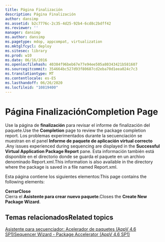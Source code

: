 ```yaml
---
title: Página Finalización
description: Página Finalización
author: dansimp
ms.assetid: b2c7776c-2c35-4d25-92b4-6cd8c2bdff42
ms.reviewer: ''
manager: dansimp
ms.author: dansimp
ms.pagetype: mdop, appcompat, virtualization
ms.mktglfcycl: deploy
ms.sitesec: library
ms.prod: w10
ms.date: 06/16/2016
ms.openlocfilehash: 40384f96beb67e77e94ee505a80343421b581607
ms.sourcegitcommit: 354664bc527d93f80687cd2eba70d1eea024c7c3
ms.translationtype: MT
ms.contentlocale: es-ES
ms.lasthandoff: 06/26/2020
ms.locfileid: "10819400"
---
```

# <span data-ttu-id="8df96-103">Página Finalización</span><span class="sxs-lookup"><span data-stu-id="8df96-103">Completion Page</span></span>


<span data-ttu-id="8df96-104">Use la página de **finalización** para revisar el informe de finalización del paquete.</span><span class="sxs-lookup"><span data-stu-id="8df96-104">Use the **Completion** page to review the package completion report.</span></span> <span data-ttu-id="8df96-105">Los problemas experimentados durante la secuenciación se muestran en el panel **Informe de paquete de aplicación virtual correcto** .</span><span class="sxs-lookup"><span data-stu-id="8df96-105">Any issues experienced during sequencing are displayed in the **Successful Virtual Application Package Report** pane.</span></span> <span data-ttu-id="8df96-106">Esta información también está disponible en el directorio donde se guarda el paquete en un archivo denominado Report.xml.</span><span class="sxs-lookup"><span data-stu-id="8df96-106">This information is also available in the directory where the package is saved in a file named Report.xml.</span></span>

<span data-ttu-id="8df96-107">Esta página contiene los siguientes elementos:</span><span class="sxs-lookup"><span data-stu-id="8df96-107">This page contains the following elements:</span></span>

<a href="" id="close"></a>**<span data-ttu-id="8df96-108">Cerrar</span><span class="sxs-lookup"><span data-stu-id="8df96-108">Close</span></span>**  
<span data-ttu-id="8df96-109">Cierra el **Asistente para crear nuevo paquete**.</span><span class="sxs-lookup"><span data-stu-id="8df96-109">Closes the **Create New Package Wizard**.</span></span>

## <span data-ttu-id="8df96-110">Temas relacionados</span><span class="sxs-lookup"><span data-stu-id="8df96-110">Related topics</span></span>


[<span data-ttu-id="8df96-111">Asistente para secuenciador: Acelerador de paquetes (AppV 4.6 SP1)</span><span class="sxs-lookup"><span data-stu-id="8df96-111">Sequencer Wizard - Package Accelerator (AppV 4.6 SP1)</span></span>](sequencer-wizard---package-accelerator--appv-46-sp1-.md)

 

 





